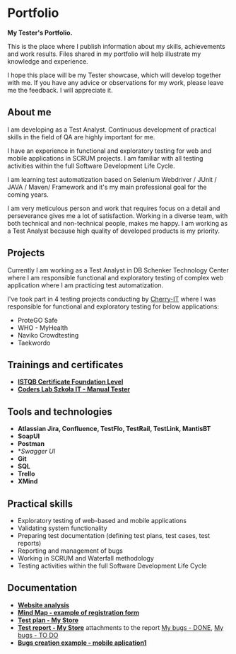 # Portfolio
**My Tester's Portfolio.**

This is the place where I publish information about my skills, achievements and work results. Files shared in my portfolio will help illustrate my knowledge and experience.

I hope this place will be my Tester showcase, which will develop together with me.
If you have any advice or observations for my work, please leave me the feedback. I will appreciate it.


## About me
I am developing as a Test Analyst. 
Continuous development of practical skills in the field of QA are highly important for me.

I have an experience in functional and exploratory testing for web and mobile applications in SCRUM projects. I am familiar with all testing activities within the full Software Development Life Cycle.

I am learning test automatization based on Selenium Webdriver / JUnit / JAVA / Maven/ Framework and it's my main professional goal for the coming years.

I am very meticulous person and work that requires focus on a detail and perseverance gives me a lot of satisfaction. Working in a diverse team, with both technical and non-technical people, makes me happy.
I am working as a Test Analyst because high quality of developed products is my priority. 


## Projects
Currently I am working as a Test Analyst in DB Schenker Technology Center where I am responsible functional and exploratory testing of complex web application where I am practicing test automatization.

I've took part in 4 testing projects conducting by [Cherry-IT](http://cherry-it.pl/) where I was responsible for functional and exploratory testing for below applications:
* ProteGO Safe
* WHO - MyHealth
* Naviko Crowdtesting
* Taekwordo

## Trainings and certificates
* **[ISTQB Certificate Foundation Level](https://drive.google.com/file/d/1BVXTENwwOU1G-3KEW4weLdKVKMzKrA_i/view?usp=sharing)**
* **[Coders Lab Szkoła IT - Manual Tester](https://drive.google.com/file/d/1mgxPwrTAYT06EFsOd1vrLeWnf1U85yL6/view?usp=sharing)**

## Tools and technologies
* **Atlassian Jira, Confluence, TestFlo, TestRail, TestLink, MantisBT**
* **SoapUI**
* **Postman**
* **Swagger UI*
* **Git**
* **SQL**
* **Trello**
* **XMind**

## Practical skills
* Exploratory testing of web-based and mobile applications
* Validating system functionality
* Preparing test documentation (defining test plans, test cases, test reports)
* Reporting and management of bugs
* Working in SCRUM and Waterfall methodology
* Testing activities within the full Software Development Life Cycle

## Documentation
* **[Website analysis](https://drive.google.com/file/d/1giQpUc1SB0yaXQoUKSn6QgwhPFaSn5sO/view?usp=sharing)**
* **[Mind Map - example of registration form](https://drive.google.com/file/d/1szu3_rQfv-mw8KTzs0XV6rV-m-xE1tIS/view?usp=sharing)**
* **[Test plan - My Store](https://drive.google.com/file/d/1mkY2TI3Wjn7Kq_oddpLk1MUBRFJjDmnC/view?usp=sharing)**
* **[Test report - My Store](https://drive.google.com/file/d/1R4Q8HvhS2BnDTbke5mW22ZvfW2rQ4ez3/view?usp=sharing)** attachments to the report [My bugs - DONE](https://drive.google.com/file/d/1ji24b1_wIOoklRo5J0TV5_UWLBL2Zkhb/view?usp=sharing), [My bugs - TO DO](https://drive.google.com/file/d/1sQDjFO4chLuCdAcFEWPvR9CPCmPoAaIo/view?usp=sharing)
* **[Bugs creation example - mobile aplication1](https://drive.google.com/file/d/1EClOI7DTULLx3vYyX2ZMoniCOzl6N3PH/view?usp=sharing)**






